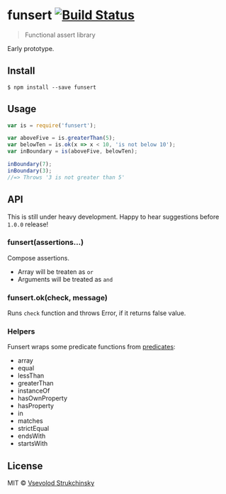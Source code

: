 # funsert [![Build Status](https://travis-ci.org/floatdrop/funsert.svg?branch=master)](https://travis-ci.org/floatdrop/funsert)

> Functional assert library

Early prototype.

## Install

```
$ npm install --save funsert
```


## Usage

```js
var is = require('funsert');

var aboveFive = is.greaterThan(5);
var belowTen = is.ok(x => x < 10, 'is not below 10');
var inBoundary = is(aboveFive, belowTen);

inBoundary(7);
inBoundary(3);
//=> Throws '3 is not greater than 5'
```


## API

This is still under heavy development. Happy to hear suggestions before `1.0.0` release!

### funsert(assertions...)

Compose assertions.

- Array will be treaten as `or`
- Arguments will be treated as `and`

### funsert.ok(check, message)

Runs `check` function and throws Error, if it returns false value.

### Helpers

Funsert wraps some predicate functions from [predicates](https://github.com/wookieb/predicates):

- array
- equal
- lessThan
- greaterThan
- instanceOf
- hasOwnProperty
- hasProperty
- in
- matches
- strictEqual
- endsWith
- startsWith

## License

MIT © [Vsevolod Strukchinsky](http://github.com/floatdrop)

